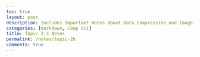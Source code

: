 ```yaml
---
toc: true
layout: post
description: Includes Important Notes about Data Compression and Images
categories: [markdown, Comp Sci]
title: Topic 2.4 Notes
permalink: /notes/topic-2b
comments: true
---
```


